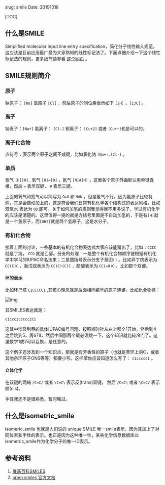 slug: smile
Date: 20191018

[TOC]

## 什么是SMILE

Simplified molecular input line entry specification，简化分子线性输入规范。这应该是目前应用最广最为大家熟知的线性标记法了。下面详细介绍一下这个线性标记法的规则，更多细节请参看 [这个网页](http://www.opensmiles.org/spec/open-smiles-3-input.html) 。



## SMILE规则简介

### 原子

钠原子： `[Na]` 氯原子 `[Cl]`  ，然后原子的同位素表示如下 `[2H]` ，`[13C]` 。

### 离子

钠离子：`[Na+]` 氯离子：   `[Cl-]` 铜离子：  `[Cu+2]`  或者 `[Cu++]`也是可以的。

### 离子化合物

点符号 `.` 表示两个原子之间不成键，比如氯化钠 `[Na+].[Cl-]` 。

### 单质

氢气 `[H][H]` , 氧气  `[O]=[O]` ，氮气 `[N]#[N]` ，这里各个原子外面默认用单键连接，然后 `=` 表示双键， `#` 表示三键。

上面的氧气和氮气可以简写为 `O=O` 和 `N#N` ，但是氢气不行。因为氢原子比较特殊，其是会自动加上的，这是符合我们日常有机化学各个结构式的表达风格，比如双氧水 表达为 `OO` 即可。关于如何加氢的规则我觉得就不用多说了，学过有机化学的应该是清楚的。这里值得一提的就是方括号里面是不自动加氢的，于是有`[H]`就是一个氢原子，而`[OH2]`就是两个氢原子，这是水分子。

### 有机化合物

接着上面的讨论，一些基本的有机化合物表达式大家应该能猜出了，比如：`CCCC` 就是丁烷， `CCO` 就是乙醇。分支的处理：一是整个有机化合物顺序链根据有机化学中学习的IUPAC命名法来；二是圆括号表示分支子基团`()` 。比如异丁烷表示为 `CC(C)C` ，新戊烷表示为 `CC(C)(C)C` ，醋酸表示为 `CC(=O)O` ，比如那个双键。

#### 环的表示

比如环己烷 `C1CCCCC1` ,其核心理念就是后面相同编号的原子连键。比如化合物萘：

![img]({static}/images/chemistry/Naphthalene.png)

其SMILES表达就是：

    c1ccc2ccccc2c1

这其中涉及到萘的具体IUPAC编号问题，按照顺时针从右上那个1开始，然后到4之后跳到5，再678，然后中间那两个碳必须跳一下，这个知识就比较冷门了。这里数字1或2可以互换，是任意的。

这个例子还涉及到一个知识点，那就是有芳香性的原子（也就是苯环上的C，或者其他杂环原子ONS等等）都要小写。这样苯你应该知道怎么写了： `c1ccccc1` 。

#### 立体化学 

在双键的两端 `/C=C/` 或者 `\C=C\` 表示反(trans)双键， 然后 `/C=C\` 或者 `\C=C/` 表示顺(cis)。

手性我还不是很熟悉，暂时略过。


## 什么是isometric_smile

isomeric_smile 也就是人们说的 unique SMILE 唯一smile表示，因为其加上了对同位素和手性的表示。也正是因为这种唯一性，某些化学信息数据库以isometric_smile作为化学分子的唯一ID表示。



## 参考资料
1.  [维基百科SMILES](http://zh.wikipedia.org/zh/%E7%AE%80%E5%8C%96%E5%88%86%E5%AD%90%E7%BA%BF%E6%80%A7%E8%BE%93%E5%85%A5%E8%A7%84%E8%8C%83)
2.  [open smiles 官方文档](http://www.opensmiles.org/spec/open-smiles.html)
